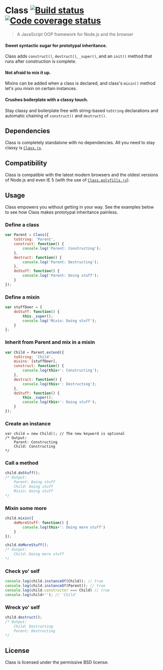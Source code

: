# Class  [![Build status][travis-image]][travis] [![Code coverage status][coveralls-image]][coveralls]
> A JavaScript OOP framework for Node.js and the browser

#### Sweet syntactic sugar for prototypal inheritance.
Class adds `construct()`, `destruct()`, `_super()`, and an `init()` method that runs after construction is complete.

#### Not afraid to mix it up.
Mixins can be added when a class is declared, and class's `mixin()` method let's you mixin on certain instances.

#### Crushes boilerplate with a classy touch.
Stay classy and boilerplate free with string-based `toString` declarations and automatic chaining of `construct()` and `destruct()`.


## Dependencies

Class is completely standalone with no dependencies. All you need to stay classy is [`Class.js`][Class.min.js].


## Compatibility

Class is compatible with the latest modern browsers and the oldest versions of Node.js and even IE 5 (with the use of [`Class.polyfills.js`][Class.polyfills.min.js]).


## Usage

Class empowers you without getting in your way. See the examples below to see how Class makes prototypal inheritance painless.


### Define a class

```javascript
var Parent = Class({
	toString: 'Parent',
	construct: function() {
		console.log('Parent: Constructing');
	},
	destruct: function() {
		console.log('Parent: Destructing');
	},
	doStuff: function() {
		console.log('Parent: Doing stuff');
	}
});
```


### Define a mixin

```javascript
var stuffDoer = {
	doStuff: function() {
		this._super();
		console.log('Mixin: Doing stuff');
	}
};
```


### Inherit from Parent and mix in a mixin

```javascript
var Child = Parent.extend({
	toString: 'Child',
	mixins: [stuffDoer],
	construct: function() {
		console.log(this+': Constructing');
	},
	destruct: function() {
		console.log(this+': Destructing');
	},
	doStuff: function() {
		this._super();
		console.log(this+': Doing stuff');
	}
});
```


### Create an instance

```
var child = new Child(); // The new keyword is optional
/* Output:
	Parent: Constructing
	Child: Constructing
*/
```


### Call a method

```javascript
child.doStuff();
/* Output:
	Parent: Doing stuff
	Child: Doing stuff
	Mixin: Doing stuff
*/
```


### Mixin some more

```javascript
child.mixin({
	doMoreStuff: function() {
		console.log(this+': Doing more stuff')
	}
});

child.doMoreStuff();
/* Output:
	Child: Doing more stuff
*/
```


### Check yo' self

```javascript
console.log(child.instanceOf(Child)); // true
console.log(child.instanceOf(Parent)); // true
console.log(child.constructor === Child) // true
console.log(child+''); // 'Child'
```


### Wreck yo' self

```javascript
child.destruct();
/* Output:
	Child: Destructing
	Parent: Destructing
*/
```

## License

Class is licensed under the permissive BSD license.


[Class.min.js]: http://lazd.github.io/Class/build/Class.min.js
[Class.polyfills.min.js]: http://lazd.github.io/Class/build/Class.polyfills.min.js

[coveralls]: https://coveralls.io/r/lazd/Class
[coveralls-image]: https://coveralls.io/repos/lazd/Class/badge.png?branch=master

[travis]: http://travis-ci.org/lazd/Class
[travis-image]: https://secure.travis-ci.org/lazd/Class.png?branch=master